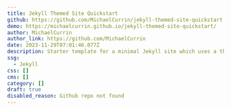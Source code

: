 ```yaml
---
title: Jekyll Themed Site Quickstart
github: https://github.com/MichaelCurrin/jekyll-themed-site-quickstart
demo: https://michaelcurrin.github.io/jekyll-themed-site-quickstart/
author: MichaelCurrin
author_link: https://github.com/MichaelCurrin
date: 2023-11-29T07:01:46.077Z
description: Starter template for a minimal Jekyll site which uses a theme
ssg:
  - Jekyll
css: []
cms: []
category: []
draft: true
disabled_reason: Github repo not found
---
```

